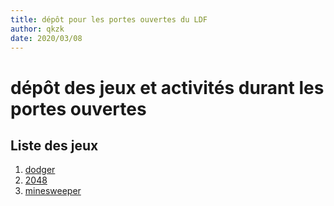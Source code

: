 ```yaml
---
title: dépôt pour les portes ouvertes du LDF
author: qkzk
date: 2020/03/08
---
```

# dépôt des jeux et activités durant les portes ouvertes

## Liste des jeux

1. [dodger](dodger)
2. [2048](2048)
3. [minesweeper](minesweeper)
